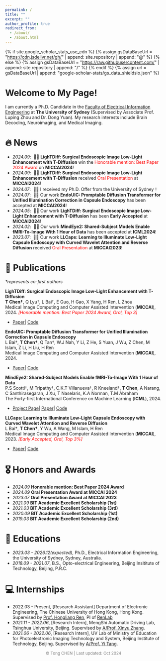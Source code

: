 ```yaml
---
permalink: /
title: ""
excerpt: ""
author_profile: true
redirect_from: 
  - /about/
  - /about.html
---
```


{% if site.google_scholar_stats_use_cdn %}
{% assign gsDataBaseUrl = "https://cdn.jsdelivr.net/gh/" | append: site.repository | append: "@" %}
{% else %}
{% assign gsDataBaseUrl = "https://raw.githubusercontent.com/" | append: site.repository | append: "/" %}
{% endif %}
{% assign url = gsDataBaseUrl | append: "google-scholar-stats/gs_data_shieldsio.json" %}

<span class='anchor' id='about-me'></span>

# **Welcome to My Page!**

I am currently a Ph.D. Candidate in the [Faculty of Electrical Information Engineering](https://www.sydney.edu.au/engineering/about/our-people/research-students/tong-chen-494.html) at **The University of Sydney** (Supervised by Associate Prof. Luping Zhou and Dr. Dong Yuan). My research interests include Brain Decoding, Neuroimaging, and Medical Imaging.

<!-- <img src="images/my.jpg" alt="sym" width="50%" style="display: block; margin: 0 auto;"> -->


# 🔥 News
- *2024.09*: &nbsp;🎉🎉 **LighTDiff: Surgical Endoscopic Image Low-Light Enhancement with T-Diffusion** win the <span style="color:red;">Honorable mention: Best Paper 2024 Award</span> on **MICCAI2024**!
- *2024.09*: &nbsp;🎉🎉 **LighTDiff: Surgical Endoscopic Image Low-Light Enhancement with T-Diffusion** received <span style="color:red;">Oral Presentation</span> at **MICCAI2024**!
- *2024.07*: &nbsp;🎉🎉 I received my Ph.D. Offer from the University of Sydney！
- *2024.07*: &nbsp;🎉🎉 Our work **EndoUIC: Promptable Diffusion Transformer for Unified Illumination Correction in Capsule Endoscopy** has been accepted at **MICCAI2024**!
- *2024.05*: &nbsp;🎉🎉 Our work **LighTDiff: Surgical Endoscopic Image Low-Light Enhancement with T-Diffusion** has been **Early Accepted** at **MICCAI2024**!
- *2024.02*: &nbsp;🎉🎉 Our work **MindEye2: Shared-Subject Models Enable fMRI-To-Image With 1 Hour of Data** has been accepted at **ICML2024**!
- *2023.07*: &nbsp;🎉🎉 Our work **LLCaps: Learning to Illuminate Low-Light Capsule Endoscopy with Curved Wavelet Attention and Reverse Diffusion** received <span style="color:red;">Oral Presentation</span> at **MICCAI2023**!
<!-- - *2023.03*: &nbsp;🎉🎉 I received my M.Phil. Offer from the University of Sydney！ -->

<!-- # 📝 Ongoing Project


<div class='paper-box'>
<div class='paper-box-image'><div><div class="badge">CAD</div><img src='images/ONE.png' alt="sym" width="100%"></div></div>
<div class='paper-box-image'><div><div class="badge">Real Machine</div><img src='images/onecable.gif' alt="sym" width="100%"></div></div>
<div class='paper-box-image'><div><div class="badge">SOFA Simulation</div><img src='images/onesim.gif' alt="sym" width="100%"></div></div>
<div class='paper-box-text' markdown="1">

**OneCable Continuum Robot Project**


- Using only one cable to achieve 3 motions: Pushing, Pulling and Twisting
- Will submit to a top-tier journal!
</div>
</div>
 -->


# 📝 Publications 
*†represents co-first authors*

**LighTDiff: Surgical Endoscopic Image Low-Light Enhancement with T-Diffusion**<br>
**T Chen†**, Q Lyu†, L Bai†, E Guo, H Gao, X Yang, H Ren, L Zhou<br>
Medical Image Computing and Computer Assisted Intervention (**MICCAI**), 2024. <span style="color:red;">*[Honorable mention: Best Paper 2024 Award, Oral, Top 3]*</span><br>
- [Paper](https://arxiv.org/abs/2405.10550)\| [Code](https://github.com/DavisMeee/LighTDiff)
<!-- -  \| [Demo](https://github.com/lofrienger/Single_SurgicalScene_For_Segmentation) -->


**EndoUIC: Promptable Diffusion Transformer for Unified Illumination Correction in Capsule Endoscopy**<br>
L Bai†, **T Chen†**, Q Tan†, W.J Nah, Y Li, Z He, S Yuan, J Wu, Z Chen, M Islam, Z Li, H Liu, H Ren<br>
Medical Image Computing and Computer Assisted Intervention (**MICCAI**), 2024. <br>
- [Paper](https://arxiv.org/abs/2406.13705)\| [Code](https://github.com/longbai1006/EndoUIC)



**MindEye2: Shared-Subject Models Enable fMRI-To-Image With 1 Hour of Data**<br>
P.S Scotti†, M Tripathy†, C.K.T Villanueva†, R Kneeland†, **T Chen**, A Narang, C Santhirasegaran, J Xu, T Naselaris, K.A Norman, T.M Abraham<br>
The Forty-first International Conference on Machine Learning (**ICML**), 2024.
- [Project Page](https://medarc-ai.github.io/mindeye2/)\| [Paper](https://arxiv.org/abs/2403.11207)\| [Code](https://github.com/MedARC-AI/MindEyeV2)

**LLCaps: Learning to Illuminate Low-Light Capsule Endoscopy with Curved Wavelet Attention and Reverse Diffusion**<br>
L Bai†, **T Chen†**, Y Wu, A Wang, M Islam, H Ren<br>
Medical Image Computing and Computer Assisted Intervention (**MICCAI**), 2023. <span style="color:red;">*[Early Accepted, Oral, Top 3%]*</span><br>
- [Paper](https://arxiv.org/pdf/2307.02452)\| [Code](https://github.com/longbai1006/LLCaps)

# 🎖 Honors and Awards
- *2024.09* **Honorable mention: Best Paper 2024 Award**
- *2024.09* **Oral Presentation Award at MICCAI 2024**
- *2023.07* **Oral Presentation Award at MICCAI 2023**
- *2021.09* **BIT Academic Excellent Scholarship (1st)**
- *2021.03* **BIT Academic Excellent Scholarship (3rd)**
- *2020.09* **BIT Academic Excellent Scholarship (1st)**
- *2019.03* **BIT Academic Excellent Scholarship (2nd)**

# 📖 Educations
- *2023.03 - 2026.12(expected)*, Ph.D., Electrical Information Engineering, the University of Sydney, Sydney, Australia.
- *2018.09 - 2021.07*, B.S., Opto-electrical Engineering, Beijing Insititute of Technology, Beijing, P.R.C.


# 💻 Internships
- 2022.03 - Present, [Research Assistant] Department of Electronic Engineering, The Chinese University of Hong Kong, Hong Kong. Supervised by [Prof. Hongliang Ren](https://www.ee.cuhk.edu.hk/en-gb/people/academic-staff/professors/prof-ren-hongliang), PI of [RenLab](http://www.labren.org/mm/)
- *2021.11 - 2022.06*, [Research Intern], MengShi Automatic Driving Lab, Tsinghua University, Beijing. Supervised by [A/Prof. Xinyu Zhang](https://scholar.google.com.hk/citations?user=0Q7pN4cAAAAJ&hl=zh-CN).
- *2021.06 - 2022.06*, [Research Intern], UV Lab of Ministry of Education for Photoelectronic Imaging Technology and System, Beijing Institute of Technology, Beijing. Supervised by [A/Prof. Yi Tang](https://www.researchgate.net/profile/Yi-Tang-73).

<div style="width: 50%; margin: 0 auto;">
    <script type="text/javascript" id="clustrmaps" src="//clustrmaps.com/map_v2.js?d=pUwp76-FPWZ_9p-R6BSJ--0FAcHR9spdMm0_5h4Eyak&cl=ffffff&w=a"></script>
	<p style="text-align: center; color: grey; font-size: small;">
    &copy; Tong CHEN | Last updated: Oct 2024
	</p>

</div>
		


